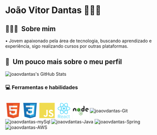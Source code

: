 <h1>João Vitor Dantas 👨🏻‍💻 &nbsp</h1>

<p>

<h2> 👨🏻‍💻 &nbsp;Sobre mim </h2>
• Jovem apaixonado pela área de tecnologia, buscando aprendizado e experiência, sigo realizando cursos por outras plataformas.


 <h2>🚀 &nbsp;Um pouco mais sobre o meu perfil</h2>

 ![joaovdantas's GitHub Stats](https://github-readme-stats.vercel.app/api?username=joaovdantas&show_icons=true&theme=dracula)


<h3 align="left">💻 Ferramentas e habilidades</h3>
<div style="display: inline_block"><br>
        <img align="center" alt="joaovdantas-HTML" height="50" width="50" src="https://raw.githubusercontent.com/devicons/devicon/master/icons/html5/html5-original.svg">
        <img align="center" alt="joaovdantas-CSS" height="50" width="50" src="https://raw.githubusercontent.com/devicons/devicon/master/icons/css3/css3-original.svg">
        <img align="center" alt="joaovdantas-JS" height="50" width="50" src="https://raw.githubusercontent.com/devicons/devicon/master/icons/javascript/javascript-plain.svg">
        <img align="center" alt="joaovdantas-Reactjs" height="50" width="50" src="https://raw.githubusercontent.com/devicons/devicon/master/icons/react/react-original-wordmark.svg">
        <img align="center" alt="joaovdantas-Nodejs" height="50" width="50" src="https://raw.githubusercontent.com/devicons/devicon/master/icons/nodejs/nodejs-original-wordmark.svg">
        <img align="center" alt="joaovdantas-Git" height="50" width="50" src="https://cdn.worldvectorlogo.com/logos/git-icon.svg">
        <img align="center" alt="joaovdantas-mySql" height="50" width="50" src="https://cdn.jsdelivr.net/gh/devicons/devicon/icons/mysql/mysql-original-wordmark.svg" />
        <img align="center" alt="joaovdantas-Java" height="50" width="50" src="https://cdn.jsdelivr.net/gh/devicons/devicon@latest/icons/java/java-original-wordmark.svg" />
        <img align="center" alt="joaovdantas-Spring" height="50" width="50" src="https://cdn.jsdelivr.net/gh/devicons/devicon@latest/icons/spring/spring-original-wordmark.svg" />
        <img align="center" alt="joaovdantas-AWS" height="50" width="50" src="https://cdn.jsdelivr.net/gh/devicons/devicon@latest/icons/amazonwebservices/amazonwebservices-original-wordmark.svg" />
  

